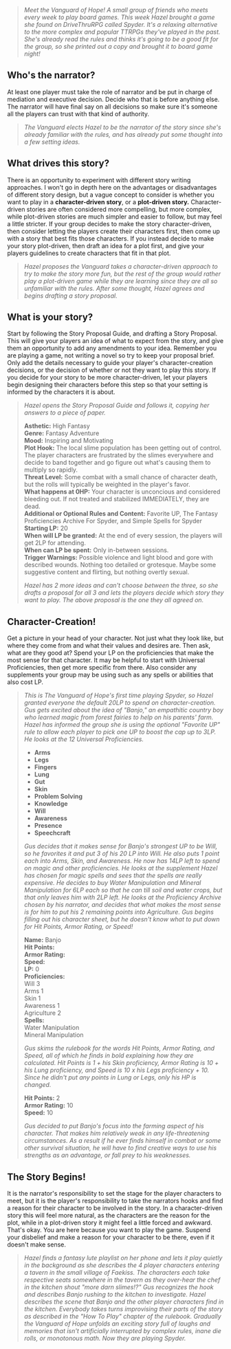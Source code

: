 > *Meet the Vanguard of Hope! A small group of friends who meets every week to play board games. This week Hazel brought a game she found on DriveThruRPG called Spyder. It's a relaxing alternative to the more complex and popular TTRPGs they've played in the past. She's already read the rules and thinks it's going to be a good fit for the group, so she printed out a copy and brought it to board game night!*

## Who's the narrator?
At least one player must take the role of narrator and be put in charge of mediation and executive decision. Decide who that is before anything else. The narrator will have final say on all decisions so make sure it's someone all the players can trust with that kind of authority.

> *The Vanguard elects Hazel to be the narrator of the story since she's already familiar with the rules, and has already put some thought into a few setting ideas.*

## What drives this story?
There is an opportunity to experiment with different story writing approaches. I won't go in depth here on the advantages or disadvantages of different story design, but a vague concept to consider is whether you want to play in a **character-driven story**, or a **plot-driven story.** Character-driven stories are often considered more compelling, but more complex, while plot-driven stories are much simpler and easier to follow, but may feel a little stricter. If your group decides to make the story character-driven, then consider letting the players create their characters first, then come up with a story that best fits those characters. If you instead decide to make your story plot-driven, then draft an idea for a plot first, and give your players guidelines to create characters that fit in that plot.

> *Hazel proposes the Vanguard takes a character-driven approach to try to make the story more fun, but the rest of the group would rather play a plot-driven game while they are learning since they are all so unfamiliar with the rules. After some thought, Hazel agrees and begins drafting a story proposal.*

## What is your story?
Start by following the Story Proposal Guide, and drafting a Story Proposal. This will give your players an idea of what to expect from the story, and give them an opportunity to add any amendments to your idea. Remember you are playing a game, not writing a novel so try to keep your proposal brief. Only add the details necessary to guide your player's character-creation decisions, or the decision of whether or not they want to play this story. If you decide for your story to be more character-driven, let your players begin designing their characters before this step so that your setting is informed by the characters it is about.

> *Hazel opens the Story Proposal Guide and follows it, copying her answers to a piece of paper.*
> 
> **Asthetic:** High Fantasy<br/>
> **Genre:** Fantasy Adventure<br/>
> **Mood:** Inspiring and Motivating<br/>
> **Plot Hook:** The local slime population has been getting out of control. The player characters are frustrated by the slimes everywhere and decide to band together and go figure out what's causing them to multiply so rapidly.<br/>
> **Threat Level:** Some combat with a small chance of character death, but the rolls will typically be weighted in the player's favor.<br/>
> **What happens at 0HP:** Your character is unconcious and considered bleeding out. If not treated and stabilized IMMEDIATELY, they are dead.<br/>
> **Additional or Optional Rules and Content:** Favorite UP, The Fantasy Proficiencies Archive For Spyder, and Simple Spells for Spyder<br/>
> **Starting LP:** 20<br/>
> **When will LP be granted:** At the end of every session, the players will get 2LP for attending.<br/>
> **When can LP be spent:** Only in-between sessions.<br/>
> **Trigger Warnings:** Possible violence and light blood and gore with described wounds. Nothing too detailed or grotesque. Maybe some suggestive content and flirting, but nothing overtly sexual.<br/>
>
> *Hazel has 2 more ideas and can't choose between the three, so she drafts a proposal for all 3 and lets the players decide which story they want to play. The above proposal is the one they all agreed on.*

## Character-Creation!
Get a picture in your head of your character. Not just what they look like, but where they come from and what their values and desires are. Then ask, what are they good at? Spend your LP on the proficiencies that make the most sense for that character. It may be helpful to start with Universal Proficiencies, then get more specific from there. Also consider any supplements your group may be using such as any spells or abilities that also cost LP.

> *This is The Vanguard of Hope's first time playing Spyder, so Hazel granted everyone the default 20LP to spend on character-creation. Gus gets excited about the idea of "Banjo," an empathitic country boy who learned magic from forest fairies to help on his parents' farm. Hazel has informed the group she is using the optional "Favorite UP" rule to allow each player to pick one UP to boost the cap up to 3LP. He looks at the 12 Universal Proficiencies.*
>
> * **Arms**
> * **Legs**
> * **Fingers**
> * **Lung**
> * **Gut**
> * **Skin**
> * **Problem Solving**
> * **Knowledge**
> * **Will**
> * **Awareness**
> * **Presence**
> * **Speechcraft**
>
> *Gus decides that it makes sense for Banjo's strongest UP to be Will, so he favorites it and put 3 of his 20 LP into Will. He also puts 1 point each into Arms, Skin, and Awareness. He now has 14LP left to spend on magic and other proficiencies. He looks at the supplement Hazel has chosen for magic spells and sees that the spells are really expensive. He decides to buy Water Manipulation and Mineral Manipulation for 6LP each so that he can till soil and water crops, but that only leaves him with 2LP left. He looks at the Proficiency Archive chosen by his narrator, and decides that what makes the most sense is for him to put his 2 remaining points into Agriculture.*
> *Gus begins filling out his character sheet, but he doesn't know what to put down for Hit Points, Armor Rating, or Speed!*
>
>  **Name:** Banjo<br/>
>  **Hit Points:**<br/>
>  **Armor Rating:**<br/>
>  **Speed:**<br/>
>  **LP:** 0<br/>
>  **Proficiencies:**<br/>
>  Will 3<br/>
>  Arms 1<br/>
>  Skin 1<br/>
>  Awareness 1<br/>
>  Agriculture 2<br/>
>  **Spells:**<br/>
>  Water Manipulation<br/>
>  Mineral Manipulation
>  
>  *Gus skims the rulebook for the words Hit Points, Armor Rating, and Speed, all of which he finds in bold explaining how they are calculated. Hit Points is 1 + his Skin proficiency, Armor Rating is 10 + his Lung proficiency, and Speed is 10 x his Legs proficiency + 10. Since he didn't put any points in Lung or Legs, only his HP is changed.*
>  
>  **Hit Points:** 2<br/>
>  **Armor Rating:** 10<br/>
>  **Speed:** 10
>  
>  *Gus decided to put Banjo's focus into the farming aspect of his character. That makes him relatively weak in any life-threatening circumstances. As a result if he ever finds himself in combat or some other survival situation, he will have to find creative ways to use his strengths as an advantage, or fall prey to his weaknesses.*

## The Story Begins!
It is the narrator's responsibility to set the stage for the player characters to meet, but it is the player's responsibility to take the narrators hooks and find a reason for their character to be involved in the story. In a character-driven story this will feel more natural, as the characters are the reason for the plot, while in a plot-driven story it might feel a little forced and awkward. That's okay. You are here because you want to play the game. Suspend your disbelief and make a reason for your character to be there, even if it doesn't make sense.

> *Hazel finds a fantasy lute playlist on her phone and lets it play quietly in the background as she describes the 4 player characters entering a tavern in the small village of Faekiss. The characters each take respective seats somewhere in the tavern as they over-hear the chef in the kitchen shout "more darn slimes!?" Gus recognizes the hook and describes Banjo rushing to the kitchen to investigate. Hazel describes the scene that Banjo and the other player characters find in the kitchen. Everybody takes turns improvising their parts of the story as described in the "How To Play" chapter of the rulebook. Gradually the Vanguard of Hope unfolds an exciting story full of laughs and memories that isn't artificially interrupted by complex rules, inane die rolls, or monotonous math. Now they are playing Spyder.*
